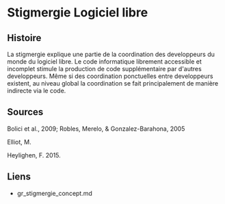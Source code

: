 # Stigmergie Logiciel libre

## Histoire

La stigmergie explique une partie de la coordination des developpeurs du monde du logiciel libre. Le code informatique librement accessible et incomplet stimule la production de code supplémentaire par d'autres developpeurs. Même si des coordination ponctuelles entre developpeurs existent, au niveau global la coordination se fait principalement de manière indirecte via le code.

## Sources

Bolici et al., 2009; Robles, Merelo, & Gonzalez-Barahona,
2005

Elliot, M.

Heylighen, F. 2015.

## Liens

- gr_stigmergie_concept.md
